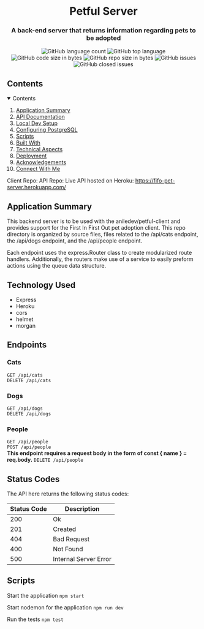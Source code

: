 <h1 align="center">Petful Server</h1>
<h3 align="center">A back-end server that returns information regarding pets to be adopted</h3>

<p align="center">
<img alt="GitHub language count" src="https://img.shields.io/github/languages/count/aniledev/petful-server">
<img alt="GitHub top language" src="https://img.shields.io/github/languages/top/aniledev/petful-server">
<img alt="GitHub code size in bytes" src="https://img.shields.io/github/languages/code-size/aniledev/petful-server">
<img alt="GitHub repo size in bytes" src="https://img.shields.io/github/repo-size/aniledev/petful-server">
<img alt="GitHub issues" src="https://img.shields.io/github/issues/aniledev/petful-server?color=red">
<img alt="GitHub closed issues" src="https://img.shields.io/github/issues-closed/aniledev/petful-server?color=blueviolet">
</p>

## Contents

<details open="open">
  <summary>Contents</summary>
  <ol>
    <li><a href="#application-summary">Application Summary</a></li>
    <li><a href="#api-documentation">API Documentation</a></li>
    <li><a href="#local-dev-setup">Local Dev Setup</a></li>
    <li><a href="#configuring-postgresql">Configuring PostgreSQL</a></li>
    <li><a href="#scripts">Scripts</a></li>
    <li><a href="#built-with">Built With</a></li>
    <li><a href="#technical-aspects">Technical Aspects</a></li>
    <li><a href="#deployment">Deployment</a></li>
    <li><a href="#acknowledgements">Acknowledgements</a></li>
    <li><a href="#connect-with-me">Connect With Me</a></li>
  </ol>
</details>

Client Repo:
API Repo:
Live API hosted on Heroku: https://fifo-pet-server.herokuapp.com/

## Application Summary

This backend server is to be used with the aniledev/petful-client and provides support for the First In First Out pet adoption client. This repo directory is organized by source files, files related to the /api/cats endpoint, the /api/dogs endpoint, and the /api/people endpoint.

Each endpoint uses the express.Router class to create modularized route handlers. Additionally, the routers make use of a service to easily preform actions using the queue data structure.

## Technology Used

- Express
- Heroku
- cors
- helmet
- morgan

## Endpoints

### Cats

`GET /api/cats`<br/>
`DELETE /api/cats`

### Dogs

`GET /api/dogs`<br/>
`DELETE /api/dogs`

### People

`GET /api/people`<br/>
`POST /api/people`<br/>
**This endpoint requires a request body in the form of const { name } = req.body.**
`DELETE /api/people`

## Status Codes

The API here returns the following status codes:

| Status Code | Description           |
| ----------- | --------------------- |
| 200         | Ok                    |
| 201         | Created               |
| 404         | Bad Request           |
| 400         | Not Found             |
| 500         | Internal Server Error |

## Scripts

Start the application `npm start`

Start nodemon for the application `npm run dev`

Run the tests `npm test`
